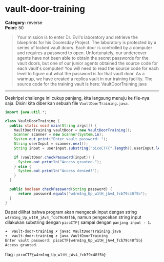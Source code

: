 # vault-door-training
**Category:** reverse <br>
**Point:** 50

> Your mission is to enter Dr. Evil's laboratory and retrieve the blueprints for his Doomsday Project. The laboratory is protected by a series of locked vault doors. Each door is controlled by a computer and requires a password to open. Unfortunately, our undercover agents have not been able to obtain the secret passwords for the vault doors, but one of our junior agents obtained the source code for each vault's computer! You will need to read the source code for each level to figure out what the password is for that vault door. As a warmup, we have created a replica vault in our training facility. The source code for the training vault is here: VaultDoorTraining.java

---

Deskripsi challenge ini cukup panjang, kita langsung menuju ke file-nya saja. Disini kita diberikan sebuah file `VaultDoorTraining.java`.

```java
import java.util.*;

class VaultDoorTraining {
  public static void main(String args[]) {
    VaultDoorTraining vaultDoor = new VaultDoorTraining();
    Scanner scanner = new Scanner(System.in); 
    System.out.print("Enter vault password: ");
    String userInput = scanner.next();
    String input = userInput.substring("picoCTF{".length(),userInput.length()-1);
    
    if (vaultDoor.checkPassword(input)) {
      System.out.println("Access granted.");
    } else {
      System.out.println("Access denied!");
    }
  }
  
  public boolean checkPassword(String password) {
      return password.equals("w4rm1ng_Up_w1tH_jAv4_fcb79c48f5b");
  }
}
```
Dapat dilihat bahwa program akan mengecek input dengan string `w4rm1ng_Up_w1tH_jAv4_fcb79c48f5b`, namun pengecekan string input dilakukan substring dengan `picoCTF{` sampai dengan `panjang input - 1`.

```zsh
➜  vault-door-training ✗ javac VaultDoorTraining.java
➜  vault-door-training ✗ java VaultDoorTraining 
Enter vault password: picoCTF{w4rm1ng_Up_w1tH_jAv4_fcb79c48f5b}
Access granted.
```

flag : `picoCTF{w4rm1ng_Up_w1tH_jAv4_fcb79c48f5b}`